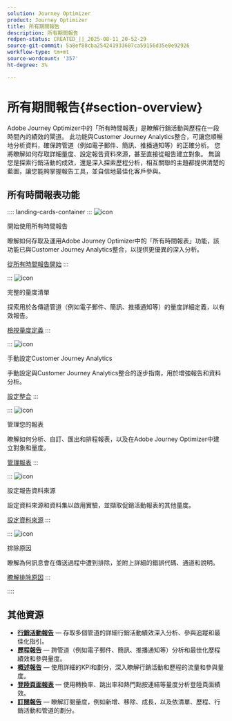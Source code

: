 ```yaml
---
solution: Journey Optimizer
product: Journey Optimizer
title: 所有期間報告
description: 所有期間報告
redpen-status: CREATED_||_2025-08-11_20-52-29
source-git-commit: 5a8ef88cba254241933607ca59156d35e0e92926
workflow-type: tm+mt
source-wordcount: '357'
ht-degree: 3%

---
```



# 所有期間報告{#section-overview}

Adobe Journey Optimizer中的「所有時間報表」是瞭解行銷活動與歷程在一段時間內的績效的閘道。 此功能與Customer Journey Analytics整合，可讓您順暢地分析資料，確保跨管道（例如電子郵件、簡訊、推播通知等）的正確分析。 您將瞭解如何存取詳細量度、設定報告資料來源，甚至直接從報告建立對象。 無論您是探索行銷活動的成效，還是深入探索歷程分析，相互關聯的主題都提供清楚的藍圖，讓您能夠掌握報告工具，並自信地最佳化客戶參與。

## 所有時間報表功能

:::: landing-cards-container
:::
![icon](https://cdn.experienceleague.adobe.com/icons/circle-play.svg?lang=zh-Hant)

開始使用所有時間報告

瞭解如何存取及運用Adobe Journey Optimizer中的「所有時間報表」功能，該功能已與Customer Journey Analytics整合，以提供更優異的深入分析。

[從所有時間報告開始](../using/reports/report-gs-cja.md)
:::

:::
![icon](https://cdn.experienceleague.adobe.com/icons/chart-line.svg?lang=zh-Hant)

完整的量度清單

探索用於各傳遞管道（例如電子郵件、簡訊、推播通知等）的量度詳細定義，以有效報告。

[檢視量度定義](../using/reports/global-report-components-cja.md)
:::

:::
![icon](https://cdn.experienceleague.adobe.com/icons/gear.svg?lang=zh-Hant)

手動設定Customer Journey Analytics

手動設定與Customer Journey Analytics整合的逐步指南，用於增強報告和資料分析。

[設定整合](../using/reports/cja-ajo.md)
:::

:::
![icon](https://cdn.experienceleague.adobe.com/icons/list-check.svg?lang=zh-Hant)

管理您的報表

瞭解如何分析、自訂、匯出和排程報表，以及在Adobe Journey Optimizer中建立對象和量度。

[管理報表](../using/reports/report-cja-manage.md)
:::

:::
![icon](https://cdn.experienceleague.adobe.com/icons/puzzle-piece.svg?lang=zh-Hant)

設定報告資料來源

設定資料來源和資料集以啟用實驗，並擷取促銷活動報表的其他量度。

[設定資料來源](../using/reports/reporting-configuration.md)
:::

:::
![icon](https://cdn.experienceleague.adobe.com/icons/shield-halved.svg?lang=zh-Hant)

排除原因

瞭解為何訊息會在傳送過程中遭到排除，並附上詳細的錯誤代碼、通道和說明。

[瞭解排除原因](../using/reports/exclusion-list.md)
:::

::::


## 其他資源

- **[行銷活動報告](campaign-reporting-landing-page.md)** — 存取多個管道的詳細行銷活動績效深入分析、參與追蹤和最佳化指引。
- **[歷程報告](journey-reporting-landing-page.md)** — 跨管道（例如電子郵件、簡訊、推播通知等）分析和最佳化歷程績效和參與量度。
- **[概述報告](../using/reports/channel-report-cja.md)** — 使用詳細的KPI和劃分，深入瞭解行銷活動和歷程的流量和參與量度。
- **[登陸頁面報表](../using/reports/lp-report-global-cja.md)** — 使用轉換率、跳出率和熱門點按連結等量度分析登陸頁面績效。
- **[訂閱報告](../using/reports/subscription-report-global-cja.md)** — 瞭解訂閱量度，例如新增、移除、成長，以及依清單、歷程、行銷活動和管道的劃分。
